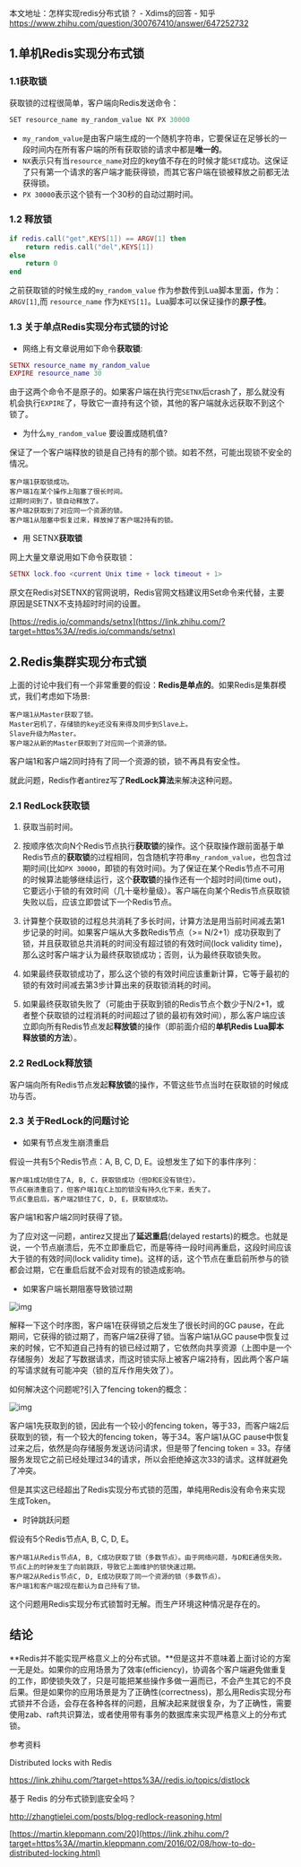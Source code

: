 本文地址：怎样实现redis分布式锁？ - Xdims的回答 - 知乎 https://www.zhihu.com/question/300767410/answer/647252732



## 1.单机Redis实现分布式锁

### **1.1获取锁**

获取锁的过程很简单，客户端向Redis发送命令：

```java
SET resource_name my_random_value NX PX 30000
```

- `my_random_value`是由客户端生成的一个随机字符串，它要保证在足够长的一段时间内在所有客户端的所有获取锁的请求中都是**唯一的**。
- `NX`表示只有当`resource_name`对应的key值不存在的时候才能`SET`成功。这保证了只有第一个请求的客户端才能获得锁，而其它客户端在锁被释放之前都无法获得锁。
- `PX 30000`表示这个锁有一个30秒的自动过期时间。



### 1.2 **释放锁**

```lua
if redis.call("get",KEYS[1]) == ARGV[1] then
    return redis.call("del",KEYS[1])
else
    return 0
end
```

之前获取锁的时候生成的`my_random_value` 作为参数传到Lua脚本里面，作为：`ARGV[1]`,而 `resource_name` 作为`KEYS[1]`。Lua脚本可以保证操作的**原子性**。



### 1.3 关于单点Redis实现分布式锁的讨论

- 网络上有文章说用如下命令**获取锁**:

```lua
SETNX resource_name my_random_value
EXPIRE resource_name 30
```

由于这两个命令不是原子的。如果客户端在执行完`SETNX`后crash了，那么就没有机会执行`EXPIRE`了，导致它一直持有这个锁，其他的客户端就永远获取不到这个锁了。

- 为什么`my_random_value` 要设置成随机值?

保证了一个客户端释放的锁是自己持有的那个锁。如若不然，可能出现锁不安全的情况。

```text
客户端1获取锁成功。
客户端1在某个操作上阻塞了很长时间。
过期时间到了，锁自动释放了。
客户端2获取到了对应同一个资源的锁。
客户端1从阻塞中恢复过来，释放掉了客户端2持有的锁。
```

- 用 SETNX**获取锁**

网上大量文章说用如下命令获取锁：

```lua
SETNX lock.foo <current Unix time + lock timeout + 1>
```

原文在Redis对SETNX的官网说明，Redis官网文档建议用Set命令来代替，主要原因是SETNX不支持超时时间的设置。

[https://redis.io/commands/setnx](https://link.zhihu.com/?target=https%3A//redis.io/commands/setnx)



## 2.Redis集群实现分布式锁

上面的讨论中我们有一个非常重要的假设：**Redis是单点的**。如果Redis是集群模式，我们考虑如下场景:

```text
客户端1从Master获取了锁。
Master宕机了，存储锁的key还没有来得及同步到Slave上。
Slave升级为Master。
客户端2从新的Master获取到了对应同一个资源的锁。
```

客户端1和客户端2同时持有了同一个资源的锁，锁不再具有安全性。

就此问题，Redis作者antirez写了**RedLock算法**来解决这种问题。



### 2.1 RedLock获取锁

1. 获取当前时间。

2. 按顺序依次向N个Redis节点执行**获取锁**的操作。这个获取操作跟前面基于单Redis节点的**获取锁**的过程相同，包含随机字符串`my_random_value`，也包含过期时间(比如`PX 30000`，即锁的有效时间)。为了保证在某个Redis节点不可用的时候算法能够继续运行，这个**获取锁**的操作还有一个超时时间(time out)，它要远小于锁的有效时间（几十毫秒量级）。客户端在向某个Redis节点获取锁失败以后，应该立即尝试下一个Redis节点。

3. 计算整个获取锁的过程总共消耗了多长时间，计算方法是用当前时间减去第1步记录的时间。如果客户端从大多数Redis节点（>= N/2+1）成功获取到了锁，并且获取锁总共消耗的时间没有超过锁的有效时间(lock validity time)，那么这时客户端才认为最终获取锁成功；否则，认为最终获取锁失败。

4. 如果最终获取锁成功了，那么这个锁的有效时间应该重新计算，它等于最初的锁的有效时间减去第3步计算出来的获取锁消耗的时间。

5. 如果最终获取锁失败了（可能由于获取到锁的Redis节点个数少于N/2+1，或者整个获取锁的过程消耗的时间超过了锁的最初有效时间），那么客户端应该立即向所有Redis节点发起**释放锁**的操作（即前面介绍的**单机Redis Lua脚本释放锁的方法**）。

	

### 2.2 RedLock释放锁

客户端向所有Redis节点发起**释放锁**的操作，不管这些节点当时在获取锁的时候成功与否。



### 2.3 关于RedLock的问题讨论

- 如果有节点发生崩溃重启

假设一共有5个Redis节点：A, B, C, D, E。设想发生了如下的事件序列：

```text
客户端1成功锁住了A, B, C，获取锁成功（但D和E没有锁住）。
节点C崩溃重启了，但客户端1在C上加的锁没有持久化下来，丢失了。
节点C重启后，客户端2锁住了C, D, E，获取锁成功。
```

客户端1和客户端2同时获得了锁。

为了应对这一问题，antirez又提出了**延迟重启**(delayed restarts)的概念。也就是说，一个节点崩溃后，先不立即重启它，而是等待一段时间再重启，这段时间应该大于锁的有效时间(lock validity time)。这样的话，这个节点在重启前所参与的锁都会过期，它在重启后就不会对现有的锁造成影响。

- 如果客户端长期阻塞导致锁过期

![img](https://pic1.zhimg.com/v2-3fb055ea4ab3cb16b5a45195857a8637_r.jpg?source=1940ef5c)

解释一下这个时序图，客户端1在获得锁之后发生了很长时间的GC pause，在此期间，它获得的锁过期了，而客户端2获得了锁。当客户端1从GC pause中恢复过来的时候，它不知道自己持有的锁已经过期了，它依然向共享资源（上图中是一个存储服务）发起了写数据请求，而这时锁实际上被客户端2持有，因此两个客户端的写请求就有可能冲突（锁的互斥作用失效了）。

如何解决这个问题呢?引入了fencing token的概念：

![img](https://pic4.zhimg.com/v2-e5218c73d2543346d5b8474948c5288f_r.jpg?source=1940ef5c)

客户端1先获取到的锁，因此有一个较小的fencing token，等于33，而客户端2后获取到的锁，有一个较大的fencing token，等于34。客户端1从GC pause中恢复过来之后，依然是向存储服务发送访问请求，但是带了fencing token = 33。存储服务发现它之前已经处理过34的请求，所以会拒绝掉这次33的请求。这样就避免了冲突。

但是其实这已经超出了Redis实现分布式锁的范围，单纯用Redis没有命令来实现生成Token。

- 时钟跳跃问题

假设有5个Redis节点A, B, C, D, E。

```text
客户端1从Redis节点A, B, C成功获取了锁（多数节点）。由于网络问题，与D和E通信失败。
节点C上的时钟发生了向前跳跃，导致它上面维护的锁快速过期。
客户端2从Redis节点C, D, E成功获取了同一个资源的锁（多数节点）。
客户端1和客户端2现在都认为自己持有了锁。
```

这个问题用Redis实现分布式锁暂时无解。而生产环境这种情况是存在的。



## 结论

**Redis并不能实现严格意义上的分布式锁。**但是这并不意味着上面讨论的方案一无是处。如果你的应用场景为了效率(efficiency)，协调各个客户端避免做重复的工作，即使锁失效了，只是可能把某些操作多做一遍而已，不会产生其它的不良后果。但是如果你的应用场景是为了正确性(correctness)，那么用Redis实现分布式锁并不合适，会存在各种各样的问题，且解决起来就很复杂，为了正确性，需要使用zab、raft共识算法，或者使用带有事务的数据库来实现严格意义上的分布式锁。







参考资料

Distributed locks with Redis

https://link.zhihu.com/?target=https%3A//redis.io/topics/distlock



基于 Redis 的分布式锁到底安全吗？	

http://zhangtielei.com/posts/blog-redlock-reasoning.html



[https://martin.kleppmann.com/20](https://link.zhihu.com/?target=https%3A//martin.kleppmann.com/2016/02/08/how-to-do-distributed-locking.html)





